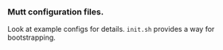 ### Mutt configuration files.

Look at example configs for details. `init.sh` provides a way for bootstrapping.
